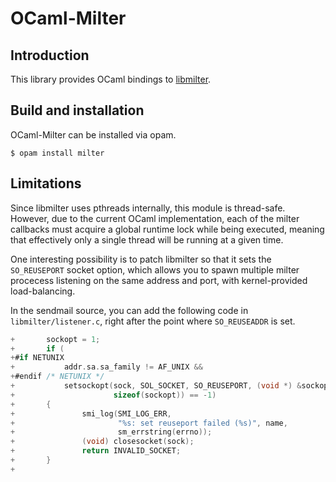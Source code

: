 # OCaml-Milter

## Introduction

This library provides OCaml bindings to [libmilter](https://www.milter.org/).

## Build and installation

OCaml-Milter can be installed via opam.

    $ opam install milter

## Limitations

Since libmilter uses pthreads internally, this module is thread-safe. However,
due to the current OCaml implementation, each of the milter callbacks must
acquire a global runtime lock while being executed, meaning that effectively
only a single thread will be running at a given time.

One interesting possibility is to patch libmilter so that it sets the
`SO_REUSEPORT` socket option, which allows you to spawn multiple milter
procecess listening on the same address and port, with kernel-provided
load-balancing.

In the sendmail source, you can add the following code in
`libmilter/listener.c`, right after the point where `SO_REUSEADDR` is set.

```c
+       sockopt = 1;
+       if (
+#if NETUNIX
+           addr.sa.sa_family != AF_UNIX &&
+#endif /* NETUNIX */
+           setsockopt(sock, SOL_SOCKET, SO_REUSEPORT, (void *) &sockopt,
+                      sizeof(sockopt)) == -1)
+       {
+               smi_log(SMI_LOG_ERR,
+                       "%s: set reuseport failed (%s)", name,
+                       sm_errstring(errno));
+               (void) closesocket(sock);
+               return INVALID_SOCKET;
+       }
+
```
